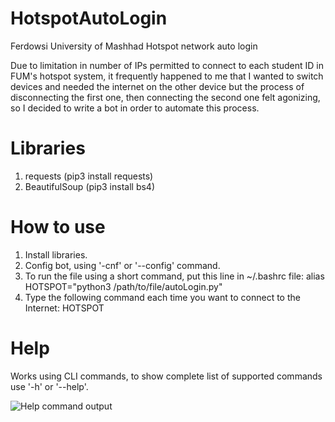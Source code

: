 # HotspotAutoLogin

Ferdowsi University of Mashhad Hotspot network auto login

Due to limitation in number of IPs permitted to connect to each student ID in FUM's hotspot system, it frequently happened to me that I wanted to switch devices and needed the internet on the other device but the process of disconnecting the first one, then connecting the second one felt agonizing, so I decided to write a bot in order to automate this process.

# Libraries
1. requests (pip3 install requests)
2. BeautifulSoup (pip3 install bs4)

# How to use
1. Install libraries.
1. Config bot, using '-cnf' or '--config' command.
2. To run the file using a short command, put this line in ~/.bashrc file: alias HOTSPOT="python3 /path/to/file/autoLogin.py"
3. Type the following command each time you want to connect to the Internet: HOTSPOT

# Help
 Works using CLI commands, to show complete list of supported commands use '-h' or '--help'.
   
  ![Help command output](https://raw.githubusercontent.com/rezza007/HotspotAutoLogin/master/screenshot.png)
